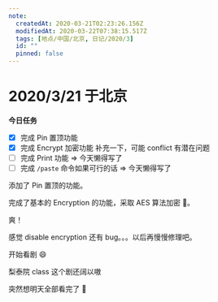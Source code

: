 ```yaml
---
note:
  createdAt: 2020-03-21T02:23:26.156Z
  modifiedAt: 2020-03-22T07:38:15.517Z
  tags: [地点/中国/北京, 日记/2020/3]
  id: ""
  pinned: false
---
```


# 2020/3/21 于北京

**今日任务**

- [x] 完成 Pin 置顶功能
- [x] 完成 Encrypt 加密功能
      补充一下，可能 conflict 有潜在问题
- [ ] 完成 Print 功能 => 今天懒得写了
- [ ] 完成 `/paste` 命令如果可行的话 => 今天懒得写了

<!-- @timer "date":"Sat Mar 21 2020 10:23:41 GMT+0800 (China Standard Time)" -->

添加了 Pin 置顶的功能。

<!-- @timer "date":"Sat Mar 21 2020 17:40:04 GMT+0800 (CST)","duration":"about 7 hours" -->

完成了基本的 Encryption 的功能，采取 AES 算法加密 🤗。

爽！

<!-- @timer "date":"Sat Mar 21 2020 21:14:31 GMT+0800 (China Standard Time)","duration":"about 4 hours" -->

感觉 disable encryption 还有 bug。。。以后再慢慢修理吧。

开始看剧 😄

<!-- @timer "date":"Sat Mar 21 2020 23:29:27 GMT+0800 (CST)","duration":"about 6 hours" -->

梨泰院 class 这个剧还阔以嗷

<!-- @timer "date":"Sun Mar 22 2020 00:16:25 GMT+0800 (CST)","duration":"about 1 hour" -->

突然想明天全部看完了 🌝
